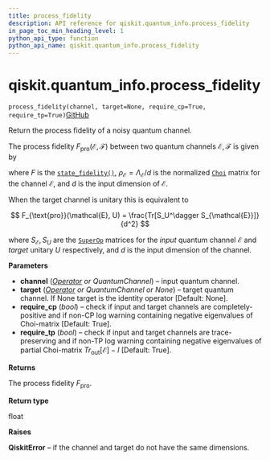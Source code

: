 ```yaml
---
title: process_fidelity
description: API reference for qiskit.quantum_info.process_fidelity
in_page_toc_min_heading_level: 1
python_api_type: function
python_api_name: qiskit.quantum_info.process_fidelity
---
```


# qiskit.quantum\_info.process\_fidelity

<span id="qiskit.quantum_info.process_fidelity" />

`process_fidelity(channel, target=None, require_cp=True, require_tp=True)`[GitHub](https://github.com/qiskit/qiskit/tree/stable/0.17/qiskit/quantum_info/operators/measures.py "view source code")

Return the process fidelity of a noisy quantum channel.

The process fidelity $F_{\text{pro}}(\mathcal{E}, \mathcal{F})$ between two quantum channels $\mathcal{E}, \mathcal{F}$ is given by

where $F$ is the [`state_fidelity()`](qiskit.quantum_info.state_fidelity "qiskit.quantum_info.state_fidelity"), $\rho_{\mathcal{E}} = \Lambda_{\mathcal{E}} / d$ is the normalized [`Choi`](qiskit.quantum_info.Choi "qiskit.quantum_info.Choi") matrix for the channel $\mathcal{E}$, and $d$ is the input dimension of $\mathcal{E}$.

When the target channel is unitary this is equivalent to

$$
F_{\text{pro}}(\mathcal{E}, U)
    = \frac{Tr[S_U^\dagger S_{\mathcal{E}}]}{d^2}
$$

where $S_{\mathcal{E}}, S_{U}$ are the [`SuperOp`](qiskit.quantum_info.SuperOp "qiskit.quantum_info.SuperOp") matrices for the *input* quantum channel $\mathcal{E}$ and *target* unitary $U$ respectively, and $d$ is the input dimension of the channel.

**Parameters**

*   **channel** ([*Operator*](qiskit.quantum_info.Operator "qiskit.quantum_info.Operator") *or QuantumChannel*) – input quantum channel.
*   **target** ([*Operator*](qiskit.quantum_info.Operator "qiskit.quantum_info.Operator") *or QuantumChannel or None*) – target quantum channel. If None target is the identity operator \[Default: None].
*   **require\_cp** (*bool*) – check if input and target channels are completely-positive and if non-CP log warning containing negative eigenvalues of Choi-matrix \[Default: True].
*   **require\_tp** (*bool*) – check if input and target channels are trace-preserving and if non-TP log warning containing negative eigenvalues of partial Choi-matrix $Tr_{\mbox{out}}[\mathcal{E}] - I$ \[Default: True].

**Returns**

The process fidelity $F_{\text{pro}}$.

**Return type**

float

**Raises**

**QiskitError** – if the channel and target do not have the same dimensions.


